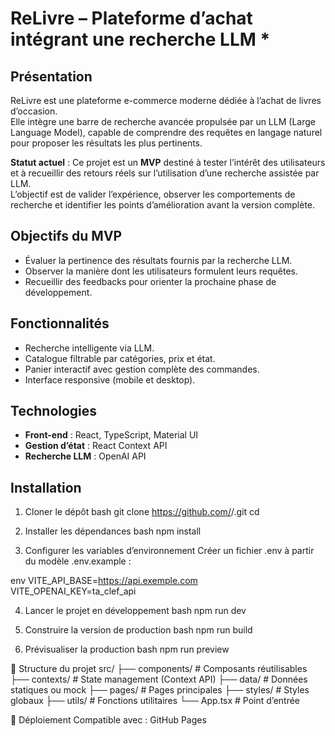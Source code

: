 # ReLivre – Plateforme d’achat intégrant une recherche LLM *

## Présentation
ReLivre est une plateforme e-commerce moderne dédiée à l’achat de livres d’occasion.  
Elle intègre une barre de recherche avancée propulsée par un LLM (Large Language Model), capable de comprendre des requêtes en langage naturel pour proposer les résultats les plus pertinents.

**Statut actuel** : Ce projet est un **MVP** destiné à tester l’intérêt des utilisateurs et à recueillir des retours réels sur l’utilisation d’une recherche assistée par LLM.  
L’objectif est de valider l’expérience, observer les comportements de recherche et identifier les points d’amélioration avant la version complète.

## Objectifs du MVP
- Évaluer la pertinence des résultats fournis par la recherche LLM.
- Observer la manière dont les utilisateurs formulent leurs requêtes.
- Recueillir des feedbacks pour orienter la prochaine phase de développement.

## Fonctionnalités
- Recherche intelligente via LLM.
- Catalogue filtrable par catégories, prix et état.
- Panier interactif avec gestion complète des commandes.
- Interface responsive (mobile et desktop).

## Technologies
- **Front-end** : React, TypeScript, Material UI
- **Gestion d’état** : React Context API
- **Recherche LLM** : OpenAI API


## Installation

1. Cloner le dépôt
bash
git clone https://github.com/<utilisateur>/<nom-du-repo>.git
cd <nom-du-repo>

2. Installer les dépendances
bash
npm install

3. Configurer les variables d’environnement
Créer un fichier .env à partir du modèle .env.example :

env
VITE_API_BASE=https://api.exemple.com
VITE_OPENAI_KEY=ta_clef_api

4. Lancer le projet en développement
bash
npm run dev

5. Construire la version de production
bash
npm run build

6. Prévisualiser la production
bash
npm run preview

📂 Structure du projet
src/
├── components/ # Composants réutilisables
├── contexts/ # State management (Context API)
├── data/ # Données statiques ou mock
├── pages/ # Pages principales
├── styles/ # Styles globaux
├── utils/ # Fonctions utilitaires
└── App.tsx # Point d’entrée

🚀 Déploiement
Compatible avec : GitHub Pages 

